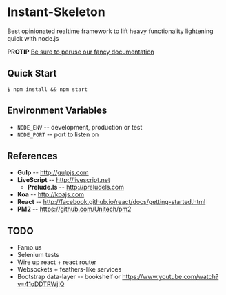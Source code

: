 Instant-Skeleton
================

Best opinionated realtime framework to lift heavy functionality lightening quick with node.js

**PROTIP**  [Be sure to peruse our fancy documentation](http://dimensionsoftware.github.io/instant-skeleton)

## Quick Start

    $ npm install && npm start

## Environment Variables
* `NODE_ENV`  -- development, production or test
* `NODE_PORT` -- port to listen on

## References
* **Gulp** -- http://gulpjs.com
* **LiveScript** -- http://livescript.net
    * **Prelude.ls** -- http://preludels.com
* **Koa** -- http://koajs.com
* **React** -- http://facebook.github.io/react/docs/getting-started.html
* **PM2** -- https://github.com/Unitech/pm2

## TODO
* Famo.us
* Selenium tests
* Wire up react + react router
* Websockets + feathers-like services
* Bootstrap data-layer -- bookshelf or https://www.youtube.com/watch?v=41oDDTRWjIQ

